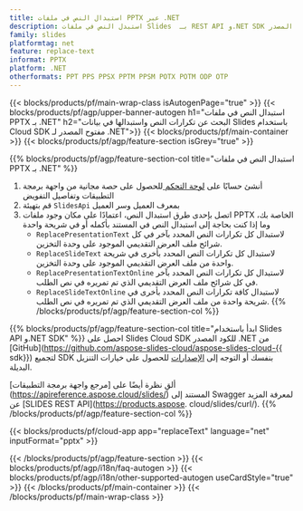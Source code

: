 ```yaml
---
title: استبدال النص في ملفات PPTX عبر .NET
description: استبدل النص في ملفات Slides  بـ REST API و.NET SDK مفتوح المصدر
family: slides
platformtag: net
feature: replace-text
informat: PPTX
platform: .NET
otherformats: PPT PPS PPSX PPTM PPSM POTX POTM ODP OTP
---
```


{{< blocks/products/pf/main-wrap-class isAutogenPage="true" >}}
{{< blocks/products/pf/agp/upper-banner-autogen h1="استبدال النص في ملفات PPTX بـ .NET" h2="البحث عن تكرارات النص واستبدالها في بيانات Slides باستخدام Cloud SDK مفتوح المصدر لـ .NET">}}
{{< blocks/products/pf/main-container >}}
{{< blocks/products/pf/agp/feature-section isGrey="true" >}}

{{% blocks/products/pf/agp/feature-section-col title="استبدال النص في ملفات PPTX بـ .NET" %}}
1. أنشئ حسابًا على <a href="https://dashboard.aspose.cloud/"> لوحة التحكم </a> للحصول على حصة مجانية من واجهة برمجة التطبيقات وتفاصيل التفويض
1. قم بتهيئة ```SlidesApi``` بمعرف العميل وسر العميل
1. اتصل بإحدى طرق استبدال النص، اعتمادًا على مكان وجود ملفات PPTX الخاصة بك، وما إذا كنت بحاجة إلى استبدال النص في المستند بأكمله أو في شريحة واحدة
    - ```ReplacePresentationText``` لاستبدال كل تكرارات النص المحدد بآخر في كل شرائح ملف العرض التقديمي الموجود على وحدة التخزين.
    - ```ReplaceSlideText``` لاستبدال كل تكرارات النص المحدد بأخرى في شريحة واحدة من ملف العرض التقديمي الموجود على وحدة التخزين.
    - ```ReplacePresentationTextOnline``` لاستبدال كل تكرارات النص المحدد بآخر في كل شرائح ملف العرض التقديمي الذي تم تمريره في نص الطلب.
    - ```ReplaceSlideTextOnline``` لاستبدال كافة تكرارات النص المحدد بأخرى في شريحة واحدة من ملف العرض التقديمي الذي تم تمريره في نص الطلب.
{{% /blocks/products/pf/agp/feature-section-col %}}

{{% blocks/products/pf/agp/feature-section-col title="ابدأ باستخدام Slides API و.NET SDK" %}}
احصل على Slides Cloud SDK للكود المصدر .NET من [GitHub](https://github.com/aspose-slides-cloud/aspose-slides-cloud-{{ sdk}}) لتجميع SDK بنفسك أو التوجه إلى [الإصدارات](https://releases.aspose.cloud/) للحصول على خيارات التنزيل البديلة.

ألقِ نظرة أيضًا على [مرجع واجهة برمجة التطبيقات] (https://apireference.aspose.cloud/slides/) المستند إلى Swagger لمعرفة المزيد عن [SLIDES REST API](https://products.aspose. cloud/slides/curl/).
{{% /blocks/products/pf/agp/feature-section-col %}}

{{< blocks/products/pf/cloud-app app="replaceText" language="net" inputFormat="pptx" >}}

{{< /blocks/products/pf/agp/feature-section >}}
{{< blocks/products/pf/agp/i18n/faq-autogen >}}
{{< blocks/products/pf/agp/i18n/other-supported-autogen useCardStyle="true" >}}
{{< /blocks/products/pf/main-container >}}
{{< /blocks/products/pf/main-wrap-class >}}